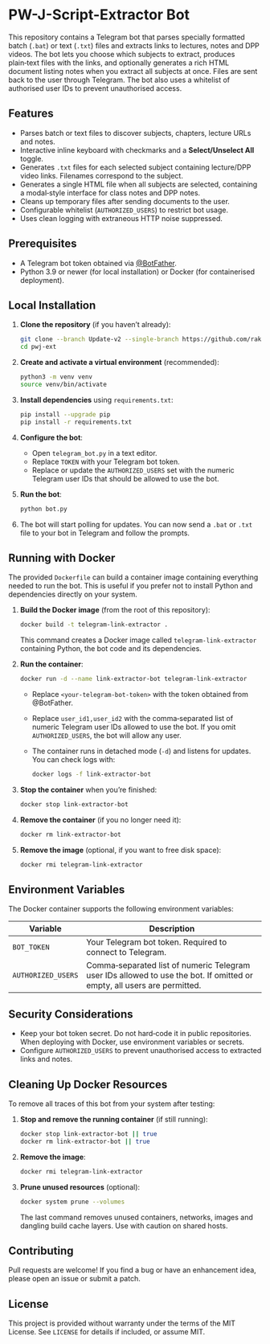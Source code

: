 # PW-J-Script-Extractor Bot

This repository contains a Telegram bot that parses specially formatted
batch (`.bat`) or text (`.txt`) files and extracts links to lectures,
notes and DPP videos.  The bot lets you choose which subjects to
extract, produces plain‑text files with the links, and optionally
generates a rich HTML document listing notes when you extract all
subjects at once.  Files are sent back to the user through
Telegram.  The bot also uses a whitelist of authorised user IDs to
prevent unauthorised access.

## Features

* Parses batch or text files to discover subjects, chapters, lecture
  URLs and notes.
* Interactive inline keyboard with checkmarks and a **Select/Unselect
  All** toggle.
* Generates `.txt` files for each selected subject containing
  lecture/DPP video links.  Filenames correspond to the subject.
* Generates a single HTML file when all subjects are selected,
  containing a modal‑style interface for class notes and DPP notes.
* Cleans up temporary files after sending documents to the user.
* Configurable whitelist (`AUTHORIZED_USERS`) to restrict bot usage.
* Uses clean logging with extraneous HTTP noise suppressed.

## Prerequisites

* A Telegram bot token obtained via [@BotFather](https://core.telegram.org/bots#botfather).
* Python 3.9 or newer (for local installation) or Docker (for
  containerised deployment).

## Local Installation

1. **Clone the repository** (if you haven’t already):

   ```bash
   git clone --branch Update-v2 --single-branch https://github.com/rakxdev/PW-J-Script-Extractor pwj-ext
   cd pwj-ext
   ```

2. **Create and activate a virtual environment** (recommended):

   ```bash
   python3 -m venv venv
   source venv/bin/activate
   ```

3. **Install dependencies** using `requirements.txt`:

   ```bash
   pip install --upgrade pip
   pip install -r requirements.txt
   ```

4. **Configure the bot**:

   * Open `telegram_bot.py` in a text editor.
   * Replace `TOKEN` with your Telegram bot token.
   * Replace or update the `AUTHORIZED_USERS` set with the numeric
     Telegram user IDs that should be allowed to use the bot.

5. **Run the bot**:

   ```bash
   python bot.py
   ```

6. The bot will start polling for updates.  You can now send a `.bat`
   or `.txt` file to your bot in Telegram and follow the prompts.

## Running with Docker

The provided `Dockerfile` can build a container image containing
everything needed to run the bot.  This is useful if you prefer not
to install Python and dependencies directly on your system.

1. **Build the Docker image** (from the root of this repository):

   ```bash
   docker build -t telegram-link-extractor .
   ```

   This command creates a Docker image called
   `telegram-link-extractor` containing Python, the bot code and its
   dependencies.

2. **Run the container**:

   ```bash
   docker run -d --name link-extractor-bot telegram-link-extractor
   ```

   * Replace `<your-telegram-bot-token>` with the token obtained from
     @BotFather.
   * Replace `user_id1,user_id2` with the comma‑separated list of
     numeric Telegram user IDs allowed to use the bot.  If you omit
     `AUTHORIZED_USERS`, the bot will allow any user.
   * The container runs in detached mode (`-d`) and listens for
     updates.  You can check logs with:

     ```bash
     docker logs -f link-extractor-bot
     ```

3. **Stop the container** when you’re finished:

   ```bash
   docker stop link-extractor-bot
   ```

4. **Remove the container** (if you no longer need it):

   ```bash
   docker rm link-extractor-bot
   ```

5. **Remove the image** (optional, if you want to free disk space):

   ```bash
   docker rmi telegram-link-extractor
   ```

## Environment Variables

The Docker container supports the following environment variables:

| Variable           | Description                                                                                                              |
| ------------------ | ------------------------------------------------------------------------------------------------------------------------ |
| `BOT_TOKEN`        | Your Telegram bot token.  Required to connect to Telegram.                                                               |
| `AUTHORIZED_USERS` | Comma‑separated list of numeric Telegram user IDs allowed to use the bot.  If omitted or empty, all users are permitted. |

## Security Considerations

* Keep your bot token secret.  Do not hard‑code it in public
  repositories.  When deploying with Docker, use environment
  variables or secrets.
* Configure `AUTHORIZED_USERS` to prevent unauthorised access to
  extracted links and notes.

## Cleaning Up Docker Resources

To remove all traces of this bot from your system after testing:

1. **Stop and remove the running container** (if still running):

   ```bash
   docker stop link-extractor-bot || true
   docker rm link-extractor-bot || true
   ```

2. **Remove the image**:

   ```bash
   docker rmi telegram-link-extractor
   ```

3. **Prune unused resources** (optional):

   ```bash
   docker system prune --volumes
   ```

   The last command removes unused containers, networks, images and
   dangling build cache layers.  Use with caution on shared hosts.

## Contributing

Pull requests are welcome!  If you find a bug or have an enhancement
idea, please open an issue or submit a patch.

## License

This project is provided without warranty under the terms of the MIT
License.  See `LICENSE` for details if included, or assume MIT.
